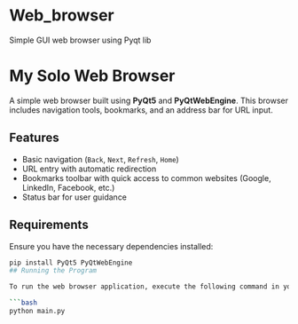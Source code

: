 # Web_browser
Simple GUI web browser using Pyqt lib 
# My Solo Web Browser

A simple web browser built using **PyQt5** and **PyQtWebEngine**. This browser includes navigation tools, bookmarks, and an address bar for URL input.

## Features
- Basic navigation (`Back`, `Next`, `Refresh`, `Home`)
- URL entry with automatic redirection
- Bookmarks toolbar with quick access to common websites (Google, LinkedIn, Facebook, etc.)
- Status bar for user guidance

## Requirements
Ensure you have the necessary dependencies installed:

```bash
pip install PyQt5 PyQtWebEngine
## Running the Program

To run the web browser application, execute the following command in your terminal:

```bash
python main.py
